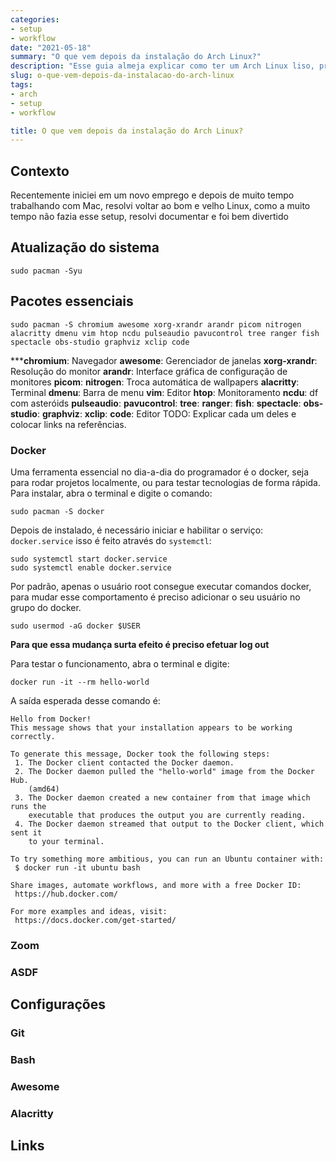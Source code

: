 ```yaml
---
categories:
- setup
- workflow
date: "2021-05-18"
summary: "O que vem depois da instalação do Arch Linux?"
description: "Esse guia almeja explicar como ter um Arch Linux liso, pronto para desenvolvimento."
slug: o-que-vem-depois-da-instalacao-do-arch-linux
tags:
- arch
- setup
- workflow

title: O que vem depois da instalação do Arch Linux?
---
```


## Contexto

Recentemente iniciei em um novo emprego e depois de muito tempo trabalhando com Mac, resolvi voltar ao bom e velho Linux, como a muito tempo não fazia 
esse setup, resolvi documentar e foi bem divertido


## Atualização do sistema

```
sudo pacman -Syu
```

## Pacotes essenciais

```
sudo pacman -S chromium awesome xorg-xrandr arandr picom nitrogen alacritty dmenu vim htop ncdu pulseaudio pavucontrol tree ranger fish spectacle obs-studio graphviz xclip code
```

*****chromium**: Navegador
**awesome**: Gerenciador de janelas
**xorg-xrandr**: Resolução do monitor
**arandr**: Interface gráfica de configuração de monitores
**picom**:
**nitrogen**: Troca automática de wallpapers
**alacritty**: Terminal
**dmenu**: Barra de menu
**vim**: Editor 
**htop**: Monitoramento
**ncdu**: df com asteróids
**pulseaudio**: 
**pavucontrol**:
**tree**:
**ranger**:
**fish**:
**spectacle**:
**obs-studio**:
**graphviz**:
**xclip**:
**code**: Editor
TODO: Explicar cada um deles e colocar links na referências.


### Docker

Uma ferramenta essencial no dia-a-dia do programador é o docker, seja para rodar projetos localmente, ou para testar tecnologias de forma rápida.
Para instalar, abra o terminal e digite o comando:

```
sudo pacman -S docker
```

Depois de instalado, é necessário iniciar e habilitar o serviço: `docker.service` isso é feito através do `systemctl`:
```
sudo systemctl start docker.service
sudo systemctl enable docker.service
```

Por padrão, apenas o usuário root consegue executar comandos docker, para mudar esse comportamento é preciso adicionar
o seu usuário no grupo do docker.

```
sudo usermod -aG docker $USER
```

__Para que essa mudança surta efeito é preciso efetuar log out__ 

Para testar o funcionamento, abra o terminal e digite:

```
docker run -it --rm hello-world
```

A saída esperada desse comando é: 
```
Hello from Docker!
This message shows that your installation appears to be working correctly.

To generate this message, Docker took the following steps:
 1. The Docker client contacted the Docker daemon.
 2. The Docker daemon pulled the "hello-world" image from the Docker Hub.
    (amd64)
 3. The Docker daemon created a new container from that image which runs the
    executable that produces the output you are currently reading.
 4. The Docker daemon streamed that output to the Docker client, which sent it
    to your terminal.

To try something more ambitious, you can run an Ubuntu container with:
 $ docker run -it ubuntu bash

Share images, automate workflows, and more with a free Docker ID:
 https://hub.docker.com/

For more examples and ideas, visit:
 https://docs.docker.com/get-started/
```


### Zoom

### ASDF

## Configurações

### Git

### Bash

### Awesome

### Alacritty



## Links 

